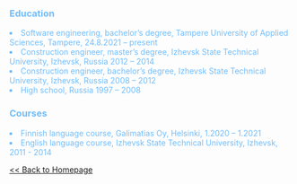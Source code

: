 <html>
    <head>
        <meta charset="UTF-8">
        <style>
            body {
                background-image: url("./background.png");
                background-repeat: no-repeat;
                background-size: cover;
                color:rgb(112, 189, 252);
            }
        </style>
    </head>
    <body>
        <h3>Education</h3>
            <li>Software engineering, bachelor’s degree, Tampere University of Applied Sciences, Tampere, 24.8.2021 – present</li>
            <li>Construction engineer, master’s degree, Izhevsk State Technical University, Izhevsk, Russia 2012 – 2014</li>
            <li>Construction engineer, bachelor’s degree, Izhevsk State Technical University, Izhevsk, Russia 2008 – 2012</li>
            <li>High school, Russia 1997 – 2008</li>
        <p></p>
        <h3>Courses</h3>
            <li>Finnish language course, Galimatias Oy, Helsinki, 1.2020 – 1.2021</li>
            <li>English language course, Izhevsk State Technical University, Izhevsk, 2011 - 2014</li>
        <p></p>
        <a href="https://lozhkiniurii.github.io"><< Back to Homepage</a>
    </body>
</html>
